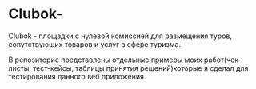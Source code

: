 # Clubok-
Clubok - площадки с нулевой комиссией для размещения туров, сопутствующих товаров и услуг в сфере туризма.

В репозиторие представлены отдельные примеры моих работ(чек-листы, тест-кейсы, таблицы принятия решений)которые я сделал для тестирования данного веб приложения.
